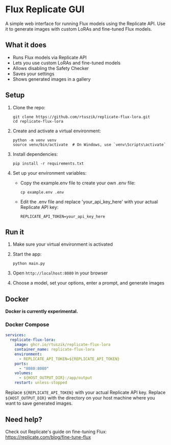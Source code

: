 # Flux Replicate GUI
A simple web interface for running Flux models using the Replicate API. Use it to generate images with custom LoRAs and fine-tuned Flux models.

## What it does
- Runs Flux models via Replicate API
- Lets you use custom LoRAs and fine-tuned models
- Allows disabling the Safety Checker
- Saves your settings
- Shows generated images in a gallery

## Setup
1. Clone the repo:
   ```
   git clone https://github.com/rtuszik/replicate-flux-lora.git
   cd replicate-flux-lora
   ```

2. Create and activate a virtual environment:
   ```
   python -m venv venv
   source venv/bin/activate  # On Windows, use `venv\Scripts\activate`
   ```

3. Install dependencies:
   ```
   pip install -r requirements.txt
   ```

4. Set up your environment variables:
   - Copy the example.env file to create your own .env file:
     ```
     cp example.env .env
     ```
   - Edit the .env file and replace 'your_api_key_here' with your actual Replicate API key:
     ```
     REPLICATE_API_TOKEN=your_api_key_here
     ```

## Run it
1. Make sure your virtual environment is activated

2. Start the app:
   ```
   python main.py
   ```

3. Open `http://localhost:8080` in your browser

4. Choose a model, set your options, enter a prompt, and generate images

## Docker
**Docker is currently experimental.**

### Docker Compose
```yaml
services:
  replicate-flux-lora:
    image: ghcr.io/rtuszik/replicate-flux-lora
    container_name: replicate-flux-lora
    environment:
      - REPLICATE_API_TOKEN=${REPLICATE_API_TOKEN}
    ports:
      - "8080:8080"
    volumes:
      - ${HOST_OUTPUT_DIR}:/app/output
    restart: unless-stopped
```
Replace `${REPLICATE_API_TOKEN}` with your actual Replicate API key.
Replace `${HOST_OUTPUT_DIR}` with the directory on your host machine where you want to save generated images.

## Need help?
Check out Replicate's guide on fine-tuning Flux:
https://replicate.com/blog/fine-tune-flux